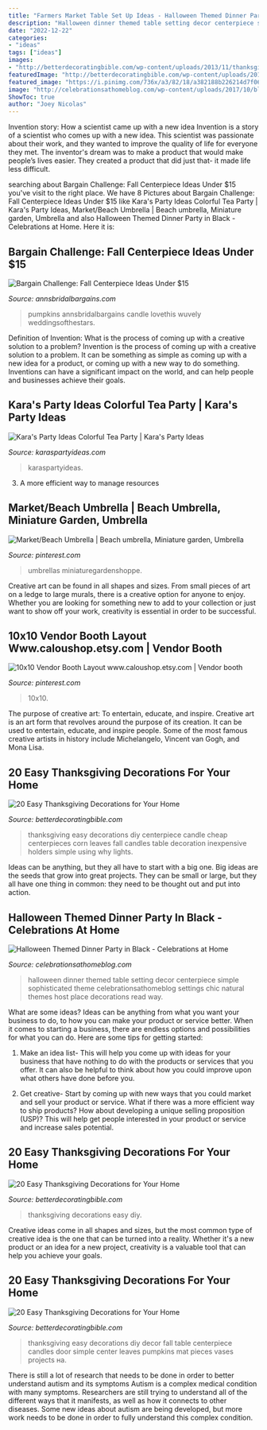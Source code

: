 ```yaml
---
title: "Farmers Market Table Set Up Ideas - Halloween Themed Dinner Party In Black"
description: "Halloween dinner themed table setting decor centerpiece simple sophisticated theme celebrationsathomeblog settings chic natural themes host place decorations read way"
date: "2022-12-22"
categories:
- "ideas"
tags: ["ideas"]
images:
- "http://betterdecoratingbible.com/wp-content/uploads/2013/11/thanksgiving-centerpiece-acorn-candle-leaves-corn-diy-holders-easy-budget-last-minute-cheap.jpg"
featuredImage: "http://betterdecoratingbible.com/wp-content/uploads/2013/11/thanksgiving-centerpiece-acorn-candle-leaves-corn-diy-holders-easy-budget-last-minute-cheap.jpg"
featured_image: "https://i.pinimg.com/736x/a3/82/18/a382188b226214d7f06d26a1781b54b5.jpg"
image: "http://celebrationsathomeblog.com/wp-content/uploads/2017/10/black-halloween-place-setting-2.jpg"
ShowToc: true
author: "Joey Nicolas"
---
```



Invention story: How a scientist came up with a new idea
Invention is a story of a scientist who comes up with a new idea. This scientist was passionate about their work, and they wanted to improve the quality of life for everyone they met. The inventor's dream was to make a product that would make people’s lives easier. They created a product that did just that- it made life less difficult.

	

		
searching about Bargain Challenge: Fall Centerpiece Ideas Under $15 you've visit to the right place. We have 8 Pictures about Bargain Challenge: Fall Centerpiece Ideas Under $15 like Kara&#039;s Party Ideas Colorful Tea Party | Kara&#039;s Party Ideas, Market/Beach Umbrella | Beach umbrella, Miniature garden, Umbrella and also Halloween Themed Dinner Party in Black - Celebrations at Home. Here it is:
		
    
## Bargain Challenge: Fall Centerpiece Ideas Under $15

<img loading=lazy src="https://www.annsbridalbargains.com/blog/wp-content/uploads/2013/10/FallCenterpieces1Web.jpg" onerror="this.onerror=null;this.src='https://tse2.mm.bing.net/th?id=OIP.RdczT297DJyNbMghm8Ya-gHaOT&amp;pid=15.1';" alt="Bargain Challenge: Fall Centerpiece Ideas Under $15">

_Source: annsbridalbargains.com_

>pumpkins annsbridalbargains candle lovethis wuvely weddingsofthestars. 

	

Definition of Invention: What is the process of coming up with a creative solution to a problem?
Invention is the process of coming up with a creative solution to a problem. It can be something as simple as coming up with a new idea for a product, or coming up with a new way to do something. Inventions can have a significant impact on the world, and can help people and businesses achieve their goals.

    
## Kara&#039;s Party Ideas Colorful Tea Party | Kara&#039;s Party Ideas

<img loading=lazy src="http://karaspartyideas.com/wp-content/uploads/2016/07/Colorful-Tea-Party-via-Karas-Party-Ideas-KarasPartyIdeas.com9_.jpeg" onerror="this.onerror=null;this.src='https://tse4.mm.bing.net/th?id=OIP.U63S_n_jwiyCDAp5f9QmJwHaLG&amp;pid=15.1';" alt="Kara&#039;s Party Ideas Colorful Tea Party | Kara&#039;s Party Ideas">

_Source: karaspartyideas.com_

>karaspartyideas. 

	

3. A more efficient way to manage resources

    
## Market/Beach Umbrella | Beach Umbrella, Miniature Garden, Umbrella

<img loading=lazy src="https://i.pinimg.com/736x/9a/49/10/9a49105d2723d8c6175d863198f865cc.jpg" onerror="this.onerror=null;this.src='https://tse1.mm.bing.net/th?id=OIP.Rlqrx5nHcozcTc43gZ3DXgHaHa&amp;pid=15.1';" alt="Market/Beach Umbrella | Beach umbrella, Miniature garden, Umbrella">

_Source: pinterest.com_

>umbrellas miniaturegardenshoppe. 

	

Creative art can be found in all shapes and sizes. From small pieces of art on a ledge to large murals, there is a creative option for anyone to enjoy. Whether you are looking for something new to add to your collection or just want to show off your work, creativity is essential in order to be successful.

    
## 10x10 Vendor Booth Layout Www.caloushop.etsy.com | Vendor Booth

<img loading=lazy src="https://i.pinimg.com/736x/a3/82/18/a382188b226214d7f06d26a1781b54b5.jpg" onerror="this.onerror=null;this.src='https://tse3.mm.bing.net/th?id=OIP.uKlrs8p-r1tcY37ykEUxXwHaHa&amp;pid=15.1';" alt="10x10 Vendor Booth Layout www.caloushop.etsy.com | Vendor booth">

_Source: pinterest.com_

>10x10. 

	

The purpose of creative art: To entertain, educate, and inspire.
Creative art is an art form that revolves around the purpose of its creation. It can be used to entertain, educate, and inspire people. Some of the most famous creative artists in history include Michelangelo, Vincent van Gogh, and Mona Lisa.

    
## 20 Easy Thanksgiving Decorations For Your Home

<img loading=lazy src="http://betterdecoratingbible.com/wp-content/uploads/2013/11/thanksgiving-centerpiece-acorn-candle-leaves-corn-diy-holders-easy-budget-last-minute-cheap.jpg" onerror="this.onerror=null;this.src='https://tse3.mm.bing.net/th?id=OIP.6OD2mCG-qCHJLaMsvp8ttgHaJF&amp;pid=15.1';" alt="20 Easy Thanksgiving Decorations for Your Home">

_Source: betterdecoratingbible.com_

>thanksgiving easy decorations diy centerpiece candle cheap centerpieces corn leaves fall candles table decoration inexpensive holders simple using why lights. 

	

Ideas can be anything, but they all have to start with a big one. Big ideas are the seeds that grow into great projects. They can be small or large, but they all have one thing in common: they need to be thought out and put into action.

    
## Halloween Themed Dinner Party In Black - Celebrations At Home

<img loading=lazy src="http://celebrationsathomeblog.com/wp-content/uploads/2017/10/black-halloween-place-setting-2.jpg" onerror="this.onerror=null;this.src='https://tse2.mm.bing.net/th?id=OIP.3J9It-94IXVQbCqsemfGKgHaLG&amp;pid=15.1';" alt="Halloween Themed Dinner Party in Black - Celebrations at Home">

_Source: celebrationsathomeblog.com_

>halloween dinner themed table setting decor centerpiece simple sophisticated theme celebrationsathomeblog settings chic natural themes host place decorations read way. 

	

What are some ideas?
Ideas can be anything from what you want your business to do, to how you can make your product or service better. When it comes to starting a business, there are endless options and possibilities for what you can do. Here are some tips for getting started: 
1. Make an idea list- This will help you come up with ideas for your business that have nothing to do with the products or services that you offer. It can also be helpful to think about how you could improve upon what others have done before you.

2. Get creative- Start by coming up with new ways that you could market and sell your product or service. What if there was a more efficient way to ship products? How about developing a unique selling proposition (USP)? This will help get people interested in your product or service and increase sales potential. 


    
## 20 Easy Thanksgiving Decorations For Your Home

<img loading=lazy src="http://betterdecoratingbible.com/wp-content/uploads/2013/11/3-8327746258f82d950d14cff26084dcfe.jpg" onerror="this.onerror=null;this.src='https://tse4.mm.bing.net/th?id=OIP.kkoLDmIIClcctapgTcIPrQHaJ4&amp;pid=15.1';" alt="20 Easy Thanksgiving Decorations for Your Home">

_Source: betterdecoratingbible.com_

>thanksgiving decorations easy diy. 

	

Creative ideas come in all shapes and sizes, but the most common type of creative idea is the one that can be turned into a reality. Whether it's a new product or an idea for a new project, creativity is a valuable tool that can help you achieve your goals.

    
## 20 Easy Thanksgiving Decorations For Your Home

<img loading=lazy src="http://betterdecoratingbible.com/wp-content/uploads/2013/11/4-easy-thanksgiving-decor-table-how-to-candles-centerpiece-fall-leaves-pumpkins-squashes-dinin-table-front-door-projects-last-minute-diy-ideas-vases-place-mats.jpg" onerror="this.onerror=null;this.src='https://tse1.mm.bing.net/th?id=OIP.deHa7IaOiOnDcTdfqzrRngHaJm&amp;pid=15.1';" alt="20 Easy Thanksgiving Decorations for Your Home">

_Source: betterdecoratingbible.com_

>thanksgiving easy decorations diy decor fall table centerpiece candles door simple center leaves pumpkins mat pieces vases projects на. 

	

There is still a lot of research that needs to be done in order to better understand autism and its symptoms
Autism is a complex medical condition with many symptoms. Researchers are still trying to understand all of the different ways that it manifests, as well as how it connects to other diseases. Some new ideas about autism are being developed, but more work needs to be done in order to fully understand this complex condition.

